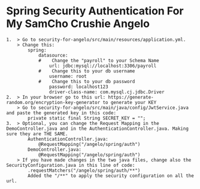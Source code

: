 # Spring Security Authentication For My SamCho Crushie Angelo

    1.  > Go to security-for-angelo/src/main/resources/application.yml.
        > Change this:
            spring:
                datasource:
                #    Change the "payroll" to your Schema Name
                    url: jdbc:mysql://localhost:3306/payroll
                #    Change this to your db username
                    username: root
                #    Change this to your db password
                    password: localhost123
                    driver-class-name: com.mysql.cj.jdbc.Driver
    2.  > In your browser go to this url: https://generate-random.org/encryption-key-generator to generate your KEY
        > Go to security-for-angelo/src/main/java/config/JwtService.java and paste the generated key in this code:
            private static final String SECRET_KEY = "";
    3.  > Optional, you can change the Request Mapping in the DemoController.java and in the AuthenticationController.java. Making sure they are THE SAME.
            AuthenticationController.java:
                @RequestMapping("/angelo/spring/auth")
            DemoController.java:
                @RequestMapping("/angelo/spring/auth")
        > If you have made changes in the two java files, change also the SecurityConfiguration.java in this line of code:
            .requestMatchers("/angelo/spring/auth/**")
            Added the "/**" to apply the security configuration on all the url.




